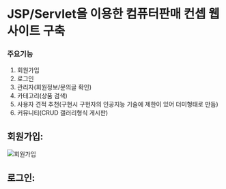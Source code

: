 
# JSP/Servlet을 이용한 컴퓨터판매 컨셉 웹사이트 구축


### 주요기능
1. 회원가입
2. 로그인
3. 관리자(회원정보/문의글 확인)  
4. 카테고리(상품 검색)
5. 사용자 견적 추천(구현시 구현자의 인공지능 기술에 제한이 있어 더미형태로 만듬)
6. 커뮤니티(CRUD 갤러리형식 게시판)




## 회원가입:
![회원가입](https://user-images.githubusercontent.com/57785267/115803337-9a04a500-a41b-11eb-8080-b5eedc464f70.gif)


## 로그인:

